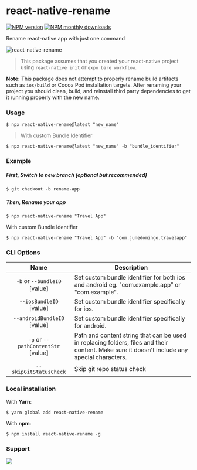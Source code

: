 # react-native-rename

[![NPM version](https://img.shields.io/npm/v/react-native-rename.svg?style=flat)](https://www.npmjs.com/package/react-native-rename)
[![NPM monthly downloads](https://img.shields.io/npm/dm/react-native-rename.svg?style=flat)](https://npm-stat.com/charts.html?package=react-native-rename)

Rename react-native app with just one command

![react-native-rename](https://cloud.githubusercontent.com/assets/5106887/24444940/cbcb0a58-149a-11e7-9714-2c7bf5254b0d.gif)

> This package assumes that you created your react-native project using `react-native init` or `expo bare workflow`.

**Note:** This package does not attempt to properly rename build artifacts such as `ios/build` or Cocoa Pod installation targets. After renaming your project you should clean, build, and reinstall third party dependencies to get it running properly with the new name.

### Usage
```
$ npx react-native-rename@latest "new_name"
```

> With custom Bundle Identifier
```
$ npx react-native-rename@latest "new_name" -b "bundle_identifier"
```

### Example

##### First, Switch to new branch (optional but recommended)
```
$ git checkout -b rename-app
```
##### Then, Rename your app
```
$ npx react-native-rename "Travel App"
```
With custom Bundle Identifier
```
$ npx react-native-rename "Travel App" -b "com.junedomingo.travelapp"
```

### CLI Options
|            Name            | Description                                                                                                                                  |
| :------------------------: | -------------------------------------------------------------------------------------------------------------------------------------------- |
| `-b` or `--bundleID` [value] | Set custom bundle identifier for both ios and android eg. "com.example.app" or "com.example". |
| `--iosBundleID` [value] | Set custom bundle identifier specifically for ios. |
| `--androidBundleID` [value] | Set custom bundle identifier specifically for android. |
| `-p` or `--pathContentStr` [value] | Path and content string that can be used in replacing folders, files and their content. Make sure it doesn't include any special characters. |
|   `--skipGitStatusCheck`   | Skip git repo status check                                                                                                                   |

### Local installation
With **Yarn**:
```
$ yarn global add react-native-rename
```
With **npm**:
```
$ npm install react-native-rename -g
```

### Support
<a href="https://www.buymeacoffee.com/junedomingo"><img src="https://img.buymeacoffee.com/button-api/?text=Buy me a pizza&emoji=🍕&slug=junedomingo&button_colour=FFDD00&font_colour=000000&font_family=Bree&outline_colour=000000&coffee_colour=ffffff" /></a>
